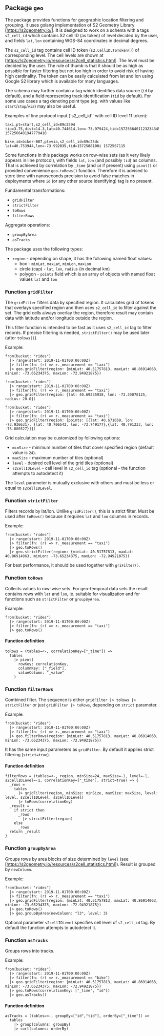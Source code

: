 ## Package `geo`

The package provides functions for geographic location filtering and grouping.
It uses golang implementation of S2 Geometry Library [https://s2geometry.io/].
It is designed to work on a schema with a tags `s2_cell_id` which contains S2 cell ID (as token)
of level decided by the user, and fields `lat`, `lon` containing WGS-84 coordinates
in decimal degrees.

The `s2_cell_id` tag contains cell ID token (`s2.CellID.ToToken()`) of corresponding level.
The cell levels are shown at [https://s2geometry.io/resources/s2cell_statistics.html].
The level must be decided by the user.
The rule of thumb is that it should be as high as possible for faster filtering 
but not too high in order to avoid risk of having high cardinality.
The token can be easily calculated from lat and lon using Google S2 library which is available for many languages.

The schema may further contain a tag which identifies data source (`id` by default),
and a field representing track identification (`tid` by default).
For some use cases a tag denoting point type (eg. with values like `start`/`stop`/`via`) may also be useful.

Examples of line protocol input (`s2_cell_id`` with cell ID level 11 token):
```
taxi,pt=start,s2_cell_id=89c2594 tip=3.75,dist=14.3,lat=40.744614,lon=-73.979424,tid=1572566401123234345i 1572566401947779410
```
```
bike,id=biker-007,pt=via,s2_cell_id=89c25dc lat=40.753944,lon=-73.992035,tid=1572588100i 1572567115
```

Some functions in this package works on row-wise sets (as it very likely appears in line protocol),
with fields `lat`, `lon` (and possibly `tid`) as columns.
That is achieved by correlation by `_time` (and `id` if present) using `pivot()` or provided convenience `geo.toRows()` function.
Therefore it is advised to store time with nanoseconds precision to avoid false matches in deployments
where `id` (or any other source identifying) tag is no present.

Fundamental transformations:
- `gridFilter`
- `strictFilter`
- `toRows`
- `filterRows`

Aggregate operations:
- `groupByArea`
- `asTracks`

The package uses the following types:
- `region` - depending on shape, it has the following named float values:
  - box - `minLat`, `maxLat`, `minLon`, `maxLon`
  - circle (cap) - `lat`, `lon`, `radius` (in decimal km)
  - polygon - `points` field which is an array of objects with named float values `lat` and `lon`

### Function `gridFilter`

The `gridFilter` filters data by specified region.
It calculates grid of tokens that overlays specified region and then uses `s2_cell_id` to filter
against the set.
The grid cells always overlay the region, therefore result may contain data with latitude and/or longitude outside the region.

This filter function is intended to be fast as it uses `s2_cell_id` tag to filter records.
If precise filtering is needed, `strictFilter()` may be used later (after `toRows()`).

Example:
```
from(bucket: "rides")
  |> range(start: 2019-11-01T00:00:00Z)
  |> filter(fn: (r) => r._measurement == "taxi")
  |> geo.gridFilter(region: {minLat: 40.51757813, maxLat: 40.86914063, minLon: -73.65234375, maxLon: -72.94921875})
``` 
```
from(bucket: "rides")
  |> range(start: 2019-11-01T00:00:00Z)
  |> filter(fn: (r) => r._measurement == "taxi")
  |> geo.gridFilter(region: {lat: 40.69335938, lon: -73.30078125, radius: 20.0})
``` 
```
from(bucket: "rides")
  |> range(start: 2019-11-01T00:00:00Z)
  |> filter(fn: (r) => r._measurement == "taxi")
  |> geo.gridFilter(region: {points: [{lat: 40.671659, lon: -73.936631}, {lat: 40.706543, lon: -73.749177},{lat: 40.791333, lon: -73.880327}]})
``` 

Grid calculation may be customized by following options:
- `minSize` - minimum number of tiles that cover specified region (default value is `24`).
- `maxSize` - maximum number of tiles (optional)
- `level` - desired cell level of the grid tiles (optional)
- `s2cellIDLevel` - cell level in `s2_cell_id` tag (optional - the function attempts to autodetect it)

The `level` parameter is mutually exclusive with others and must be less or equal to `s2cellIDLevel`.

### Function `strictFilter`

Filters records by lat/lon. Unlike `gridFilter()`, this is a strict filter.
Must be used after `toRows()` because it requires `lat` and `lon` columns in records.

Example:
```
from(bucket: "rides")
  |> range(start: 2019-11-01T00:00:00Z)
  |> filter(fn: (r) => r._measurement == "taxi")
  |> geo.toRows()
  |> geo.strictFilter(region: {minLat: 40.51757813, maxLat: 40.86914063, minLon: -73.65234375, maxLon: -72.94921875})
``` 

For best performance, it should be used together with `griFilter()`.

### Function `toRows`

Collects values to row-wise sets.
For geo-temporal data sets the result contains rows with `lat` and `lon`, ie. suitable
for visualization and for functions such as `strictFilter` or `groupByArea`.


Example:
```
from(bucket: "rides")
  |> range(start: 2019-11-01T00:00:00Z)
  |> filter(fn: (r) => r._measurement == "taxi")
  |> geo.toRows()
```

#### Function definition

```
toRows = (tables=<-, correlationKey=["_time"]) =>
  tables
    |> pivot(
      rowKey: correlationKey,
      columnKey: ["_field"],
      valueColumn: "_value"
    )
```

### Function `filterRows`

Combined filter. The sequence is either `gridFilter |> toRows |> strictFilter`
or just `gridFilter |> toRows`, depending on `strict` parameter.

Example:
```
from(bucket: "rides")
  |> range(start: 2019-11-01T00:00:00Z)
  |> filter(fn: (r) => r._measurement == "taxi")
  |> geo.filterRows(region: {minLat: 40.51757813, maxLat: 40.86914063, minLon: -73.65234375, maxLon: -72.94921875})
```

It has the same input parameters as `gridFilter`.
By default it applies strict filtering (`strict=true`).

#### Function definition

```
filterRows = (tables=<-, region, minSize=24, maxSize=-1, level=-1, s2cellIDLevel=-1, correlationKey=["_time"], strict=true) => {
  _rows =
    tables
      |> gridFilter(region, minSize: minSize, maxSize: maxSize, level: level, s2cellIDLevel: s2cellIDLevel)
      |> toRows(correlationKey)
  _result =
    if strict then
      _rows
        |> strictFilter(region)
    else
      _rows
  return _result
}
```

### Function `groupByArea`

Groups rows by area blocks of size determined by `level` (see [https://s2geometry.io/resources/s2cell_statistics.html]). 
Result is grouped by `newColumn`.

Example:
```
from(bucket: "rides")
  |> range(start: 2019-11-01T00:00:00Z)
  |> filter(fn: (r) => r._measurement == "taxi")
  |> geo.gridFilter(region: {minLat: 40.51757813, maxLat: 40.86914063, minLon: -73.65234375, maxLon: -72.94921875})
  |> geo.toRows()
  |> geo.groupByArea(newColumn: "l3", level: 3)
```

Optional parameter `s2cellIDLevel` specifies cell level of `s2_cell_id` tag.
By default the function attempts to autodetect it.

### Function `asTracks`

Groups rows into tracks.

Example:
```
from(bucket: "rides")
  |> range(start: 2019-11-01T00:00:00Z)
  |> filter(fn: (r) => r._measurement == "bike")
  |> geo.gridFilter(region: {minLat: 40.51757813, maxLat: 40.86914063, minLon: -73.65234375, maxLon: -72.94921875})
  |> geo.toRows(correlationKey: ["_time", "id"])
  |> geo.asTracks()
```

#### Function definition

```
asTracks = (tables=<-, groupBy=["id","tid"], orderBy=["_time"]) =>
  tables
    |> group(columns: groupBy)
    |> sort(columns: orderBy)
```

